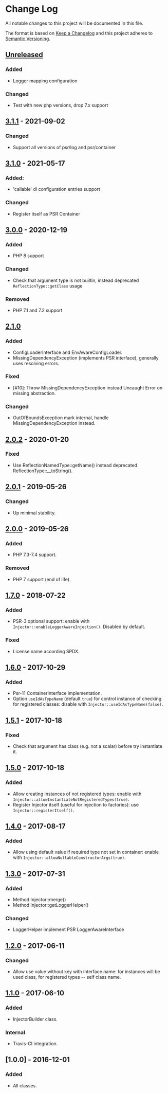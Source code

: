 # Change Log
All notable changes to this project will be documented in this file.

The format is based on [Keep a Changelog](http://keepachangelog.com/)
and this project adheres to [Semantic Versioning](http://semver.org/).

## [Unreleased]

### Added
- Logger mapping configuration 

### Changed
- Test with new php versions, drop 7.x support

## [3.1.1] - 2021-09-02
### Changed
- Support all versions of psr/log and psr/container 

## [3.1.0] - 2021-05-17
### Added:
- 'callable' di configuration entries support

### Changed
- Register itself as PSR Container 

## [3.0.0] - 2020-12-19
### Added
- PHP 8 support

### Changed
- Check that argument type is not builtin, instead deprecated `ReflectionType::getClass` usage

### Removed
- PHP 7.1 and 7.2 support

## [2.1.0]
### Added
- ConfigLoaderInterface and EnvAwareConfigLoader.
- MissingDependencyException (implements PSR interface), generally uses resolving errors. 

### Fixed
- [#10]: Throw MissingDependencyException instead Uncaught Error on missing abstraction.

### Changed
- OutOfBoundsException mark internal, handle MissingDependencyException instead.

## [2.0.2] - 2020-01-20
### Fixed
- Use ReflectionNamedType::getName() instead deprecated ReflectionType::__toString(). 

## [2.0.1] - 2019-05-26
### Changed
- Up minimal stability. 

## [2.0.0] - 2019-05-26
### Added 
- PHP 7.3-7.4 support. 

### Removed
- PHP 7 support (end of life). 

## [1.7.0] - 2018-07-22
### Added
- PSR-3 optional support: enable with `Injector::enableLoggerAwareInjection()`. Disabled by default. 

### Fixed
- License name according SPDX.

## [1.6.0] - 2017-10-29
### Added
- Psr-11 ContainerInterface implementation. 
- Option `useIdAsTypeName` (default `true`) for control instance of checking for registered classes: disable with `Injector::useIdAsTypeName(false)`.  

## [1.5.1] - 2017-10-18
### Fixed 
- Check that argument has class (e.g. not a scalar) before try instantiate it. 

## [1.5.0] - 2017-10-18
### Added
- Allow creating instances of not registered types: enable with `Injector::allowInstantiateNotRegisteredTypes(true)`.
- Register Injector itself (useful for injection to factories): use `Injector::registerItself()`. 

## [1.4.0] - 2017-08-17
### Added
- Allow using default value if required type not set in container: enable with `Injector::allowNullableConstructorArgs(true)`.

## [1.3.0] - 2017-07-31
### Added
- Method Injector::merge()
- Method Injector::getLoggerHelper()

### Changed
- LoggerHelper implement PSR LoggerAwareInterface

## [1.2.0] - 2017-06-11 
### Changed
- Allow use value without key with interface name: for instances will be used class, for registered types -- self class name.  

## [1.1.0] - 2017-06-10 
### Added
- InjectorBuilder class. 

### Internal 
- Travis-CI integration. 

## [1.0.0] - 2016-12-01
### Added
- All classes. 

[Unreleased]: https://github.com/FreeElephants/php-di/compare/3.1.1...HEAD
[3.1.1]: https://github.com/FreeElephants/php-di/compare/3.1.0...3.1.1
[3.1.0]: https://github.com/FreeElephants/php-di/compare/3.0.0...3.1.0
[3.0.0]: https://github.com/FreeElephants/php-di/compare/2.1.0...3.0.0
[2.1.0]: https://github.com/FreeElephants/php-di/compare/2.0.2...2.1.0
[2.0.2]: https://github.com/FreeElephants/php-di/compare/2.0.1...2.0.2
[2.0.1]: https://github.com/FreeElephants/php-di/compare/2.0.0...2.0.1
[2.0.0]: https://github.com/FreeElephants/php-di/compare/1.7.0...2.0.0
[1.7.0]: https://github.com/FreeElephants/php-di/compare/1.6.0...1.7.0
[1.6.0]: https://github.com/FreeElephants/php-di/compare/1.5.1...1.6.0
[1.5.1]: https://github.com/FreeElephants/php-di/compare/1.5.0...1.5.1
[1.5.0]: https://github.com/FreeElephants/php-di/compare/1.4.0...1.5.0
[1.4.0]: https://github.com/FreeElephants/php-di/compare/1.3.0...1.4.0
[1.3.0]: https://github.com/FreeElephants/php-di/compare/1.2.0...1.3.0
[1.2.0]: https://github.com/FreeElephants/php-di/compare/1.1.0...1.2.0
[1.1.0]: https://github.com/FreeElephants/php-di/compare/1.0.0...1.1.0
